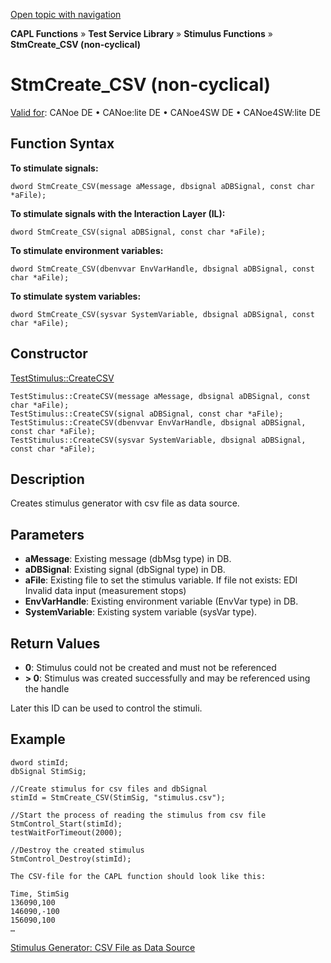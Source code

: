 [Open topic with navigation](../../../../../CANoeDEFamily.htm#Topics/CAPLFunctions/Test/Functions/CAPLfunctionStmCreateCsvNonCyclical.md)

**CAPL Functions** » **Test Service Library** » **Stimulus Functions** » **StmCreate_CSV (non-cyclical)**

# StmCreate_CSV (non-cyclical)

[Valid for](../../../Shared/FeatureAvailability.md): CANoe DE • CANoe:lite DE • CANoe4SW DE • CANoe4SW:lite DE

## Function Syntax

**To stimulate signals:**

```plaintext
dword StmCreate_CSV(message aMessage, dbsignal aDBSignal, const char *aFile);
```

**To stimulate signals with the Interaction Layer (IL):**

```plaintext
dword StmCreate_CSV(signal aDBSignal, const char *aFile);
```

**To stimulate environment variables:**

```plaintext
dword StmCreate_CSV(dbenvvar EnvVarHandle, dbsignal aDBSignal, const char *aFile);
```

**To stimulate system variables:**

```plaintext
dword StmCreate_CSV(sysvar SystemVariable, dbsignal aDBSignal, const char *aFile);
```

## Constructor

[TestStimulus::CreateCSV](../../../Shared/CAPL/General/ClassesAndObjects.md)

```plaintext
TestStimulus::CreateCSV(message aMessage, dbsignal aDBSignal, const char *aFile);
TestStimulus::CreateCSV(signal aDBSignal, const char *aFile);
TestStimulus::CreateCSV(dbenvvar EnvVarHandle, dbsignal aDBSignal, const char *aFile);
TestStimulus::CreateCSV(sysvar SystemVariable, dbsignal aDBSignal, const char *aFile);
```

## Description

Creates stimulus generator with csv file as data source.

## Parameters

- **aMessage**: Existing message (dbMsg type) in DB.
- **aDBSignal**: Existing signal (dbSignal type) in DB.
- **aFile**: Existing file to set the stimulus variable. If file not exists: EDI Invalid data input (measurement stops)
- **EnvVarHandle**: Existing environment variable (EnvVar type) in DB.
- **SystemVariable**: Existing system variable (sysVar type).

## Return Values

- **0**: Stimulus could not be created and must not be referenced
- **> 0**: Stimulus was created successfully and may be referenced using the handle

Later this ID can be used to control the stimuli.

## Example

```plaintext
dword stimId;
dbSignal StimSig;

//Create stimulus for csv files and dbSignal
stimId = StmCreate_CSV(StimSig, "stimulus.csv");

//Start the process of reading the stimulus from csv file
StmControl_Start(stimId);
testWaitForTimeout(2000);

//Destroy the created stimulus
StmControl_Destroy(stimId);

The CSV-file for the CAPL function should look like this:

Time, StimSig
136090,100
146090,-100
156090,100
…
```

[Stimulus Generator: CSV File as Data Source](../CAPLfunctionsTSLStimulusCsvFile.md)
